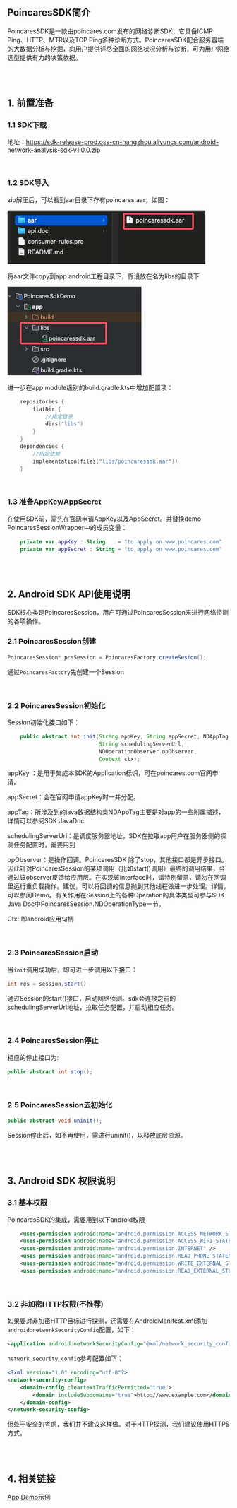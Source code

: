 ## PoincaresSDK简介

PoincaresSDK是一款由poincares.com发布的网络诊断SDK，它具备ICMP Ping、HTTP、MTR以及TCP Ping多种诊断方式。PoincaresSDK配合服务器端的大数据分析与挖掘，向用户提供详尽全面的网络状况分析与诊断，可为用户网络选型提供有力的决策依据。

<br /><br />

## 1. 前置准备

### 1.1 SDK下载

地址：https://sdk-release-prod.oss-cn-hangzhou.aliyuncs.com/android-network-analysis-sdk-v1.0.0.zip

<br />

### 1.2 SDK导入

zip解压后，可以看到aar目录下存有poincares.aar，如图：

![1](./android.README.pic/1.png)

将aar文件copy到app android工程目录下，假设放在名为libs的目录下

![2](./android.README.pic/2.png)

进一步在app module级别的build.gradle.kts中增加配置项：

```kotlin
    repositories {
        flatDir {
            //指定目录
            dirs("libs")
        }
    }
    dependencies {
        //指定依赖
        implementation(files("libs/poincaressdk.aar"))
    }
```

<br />

### 1.3 准备AppKey/AppSecret

在使用SDK前，需先在[官网](https://www.poincares.com)申请AppKey以及AppSecret。并替换demo PoincaresSessionWrapper中的成员变量：

```kotlin
    private var appKey : String    = "to apply on www.poincares.com"
    private var appSecret : String = "to apply on www.poincares.com"
```

<br /><br />

## 2. Android SDK API使用说明

SDK核心类是PoincaresSession，用户可通过PoincaresSession来进行网络侦测的各项操作。

### 2.1 PoincaresSession创建

```java
PoincaresSession* pcsSession = PoincaresFactory.createSesion();
```

通过`PoincaresFactory`先创建一个Session

<br />

### 2.2 PoincaresSession初始化

Session初始化接口如下：

```java
    public abstract int init(String appKey, String appSecret, NDAppTag appTag,
                             String schedulingServerUrl,
                             NDOperationObserver opObserver,
                             Context ctx);
```

appKey ：是用于集成本SDK的Application标识，可在poincares.com官网申请。

appSecret：会在官网申请appKey时一并分配。

appTag：所涉及到的java数据结构类NDAppTag主要是对app的一些附属描述，详情可以参阅SDK JavaDoc

schedulingServerUrl：是调度服务器地址，SDK在拉取app用户在服务器侧的探测任务配置时，需要用到

opObserver：是操作回调。PoincaresSDK 除了stop，其他接口都是异步接口。因此针对PoincaresSession的某项调用（比如start()调用）最终的调用结果，会通过该observer反馈给应用层。在实现该interface时，请特别留意，请勿在回调里运行重负载操作。建议，可以将回调的信息抛到其他线程做进一步处理。详情，可以参阅Demo。有关作用在Session上的各种Operation的具体类型可参与SDK Java Doc中PoincaresSession.NDOperationType一节。

Ctx: 即android应用句柄

<br />

### 2.3 PoincaresSession启动

当`init`调用成功后，即可进一步调用以下接口：

```java
int res = session.start()
```

通过Session的start()接口，启动网络侦测。sdk会连接之前的schedulingServerUrl地址，拉取任务配置，并启动相应任务。

<br />

### 2.4 PoincaresSession停止

相应的停止接口为:

```java
public abstract int stop();
```

<br />

### 2.5 PoincaresSession去初始化

```java
public abstract void uninit();
```

Session停止后，如不再使用，需进行uninit()，以释放底层资源。

<br /><br />

## 3. Android SDK 权限说明

### 3.1 基本权限

PoincaresSDK的集成，需要用到以下android权限

```xml
    <uses-permission android:name="android.permission.ACCESS_NETWORK_STATE" />
    <uses-permission android:name="android.permission.ACCESS_WIFI_STATE" />
    <uses-permission android:name="android.permission.INTERNET" />
    <uses-permission android:name="android.permission.READ_PHONE_STATE" />
    <uses-permission android:name="android.permission.WRITE_EXTERNAL_STORAGE" />
    <uses-permission android:name="android.permission.READ_EXTERNAL_STORAGE" />
```

<br />

### 3.2 非加密HTTP权限(不推荐)

如果要对非加密HTTP目标进行探测，还需要在AndroidManifest.xml添加`android:networkSecurityConfig`配置，如下：

```xml
<application android:networkSecurityConfig="@xml/network_security_config" >
```



`network_security_config`参考配置如下：

```xml
<?xml version="1.0" encoding="utf-8"?>
<network-security-config>
    <domain-config cleartextTrafficPermitted="true">
        <domain includeSubdomains="true">http://www.example.com</domain>
    </domain-config>
</network-security-config>
```

但处于安全的考虑，我们并不建议这样做。对于HTTP探测，我们建议使用HTTPS方式。

<br /><br />

## 4. 相关链接

[App Demo示例](https://github.com/gimphammer/poincaressdk-android-demo)

